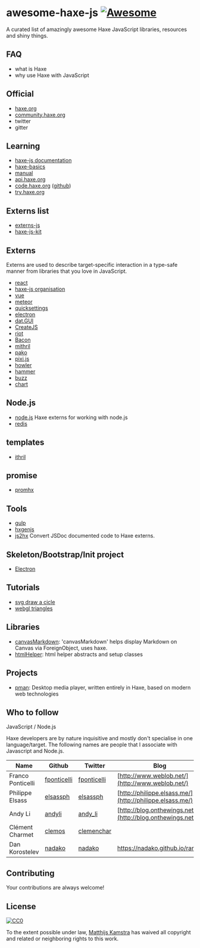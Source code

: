 # awesome-haxe-js [![Awesome](https://awesome.re/badge.svg)](https://awesome.re)

A curated list of amazingly awesome Haxe JavaScript libraries, resources and shiny things.

## FAQ

- what is Haxe
- why use Haxe with JavaScript

## Official

- [haxe.org](http://haxe.org/)
- [community.haxe.org](https://community.haxe.org/)
- twitter
- gitter

## Learning

- [haxe-js documentation](https://matthijskamstra.github.io/haxejs/)
- [haxe-basics](https://github.com/r3d9u11/haxe-basics)
- [manual](https://haxe.org/manual/introduction.html)
- [api.haxe.org](http://api.haxe.org/)
- [code.haxe.org](https://code.haxe.org/) ([github](https://github.com/HaxeFoundation/code-cookbook))
- [try.haxe.org](https://try.haxe.org/)

## Externs list

- [externs-js](https://github.com/ExternKit/externs-js)
- [haxe-js-kit](https://github.com/clemos/haxe-js-kit)

## Externs

Externs are used to describe target-specific interaction in a type-safe manner from libraries that you love in JavaScript.

- [react](https://github.com/massiveinteractive/haxe-react)
- [haxe-js organisation](https://github.com/haxe-js)
- [vue](https://github.com/MatthijsKamstra/Vue.hx)
- [meteor](https://github.com/MatthijsKamstra/hxmeteor)
- [quicksettings](https://github.com/markknol/hx-quicksettings)
- [electron](https://github.com/fponticelli/hxelectron)
- [dat.GUI](https://github.com/mathieuanthoine/haxe-dat.GUI)
- [CreateJS](https://github.com/Meychi/CreateJS-Haxe)
- [riot](https://github.com/francescoagati/riot.hx)
- [Bacon](https://github.com/francescoagati/Bacon.hx)
- [mithril](https://github.com/ciscoheat/mithril-hx)
- [pako](http://lib.haxe.org/p/pako/)
- [pixi.js](https://github.com/pixijs/pixi-haxe)
- [howler](https://github.com/adireddy/haxe-howler)
- [hammer](https://github.com/adireddy/haxe-hammer)
- [buzz](https://github.com/adireddy/haxe-buzz)
- [chart](https://github.com/adireddy/haxe-chart)

## Node.js

- [node.js](https://github.com/HaxeFoundation/hxnodejs) Haxe externs for working with node.js
- [redis](https://github.com/proletariatgames/hxnodejs-redis)

## templates

- [ithril](https://github.com/benmerckx/ithril)


## promise

- [promhx](https://github.com/jdonaldson/promhx)


## Tools

- [gulp](https://github.com/benmerckx/gulp-haxe)
- [hxgenjs](https://github.com/kevinresol/hxgenjs)
- [js2hx](https://github.com/Blank101/js2hx) Convert JSDoc documented code to Haxe externs.

## Skeleton/Bootstrap/Init project

- [Electron](https://github.com/nanjizal/nanjizalOnElectron)


## Tutorials

- [svg draw a cicle](https://github.com/nanjizal/code-cookbook/blob/master/assets/content/cookbook/Graphics/Creating-SVG/01.Drawing-a-Circle.md)
- [webgl triangles](https://github.com/nanjizal/code-cookbook/blob/master/assets/content/cookbook/Graphics/Creating-WebGL/01.Triangles-for-Vector-2D-graphics.md)

## Libraries

- [canvasMarkdown](https://github.com/nanjizal/canvasMarkdown): 'canvasMarkdown' helps display Markdown on Canvas via ForeignObject, uses haxe.
- [htmlHelper](https://github.com/nanjizal/htmlHelper): html helper abstracts and setup classes

## Projects

- [pman](https://github.com/DavisDevelopment/pman): Desktop media player, written entirely in Haxe, based on modern web technologies

## Who to follow

JavaScript / Node.js

Haxe developers are by nature inquisitive and mostly don't specialise in one language/target. The following names are people that I associate with Javascript and Node.js.

| Name | Github | Twitter | Blog |
|------|--------|---------|------|
| Franco Ponticelli | [fponticelli](https://github.com/fponticelli) | [fponticelli](https://twitter.com/fponticelli) | [http://www.weblob.net/](http://www.weblob.net/)|
| Philippe Elsass | [elsassph](https://github.com/elsassph) | [elsassph](https://twitter.com/elsassph) | [http://philippe.elsass.me/](http://philippe.elsass.me/)|
| Andy Li | [andyli](https://github.com/andyli) | [andy_li](https://twitter.com/andy_li) | [http://blog.onthewings.net/](http://blog.onthewings.net/) |
| Clément Charmet | [clemos](https://github.com/clemos) | [clemenchar](https://twitter.com/clemenchar) | |
| Dan Korostelev | [nadako](https://github.com/nadako) | [nadako](https://twitter.com/nadako) | <https://nadako.github.io/rants/> |

## Contributing

Your contributions are always welcome!


## License

[![CC0](http://mirrors.creativecommons.org/presskit/buttons/88x31/svg/cc-zero.svg)](https://creativecommons.org/publicdomain/zero/1.0/)

To the extent possible under law, [Matthijs Kamstra](https://github.com/MatthijsKamstra) has waived all copyright and related or neighboring rights to this work.
